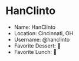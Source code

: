 # HanClinto

* Name: HanClinto
* Location: Cincinnati, OH
* Username: @hanclinto
* Favorite Dessert: :cake:
* Favorite Lunch: :hamburger:
